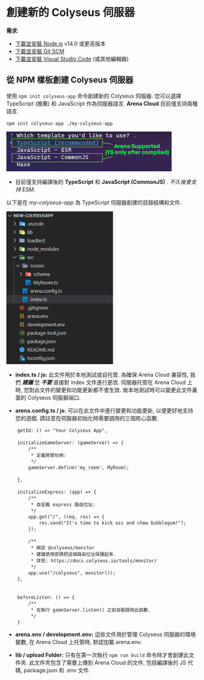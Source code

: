 # 創建新的 Colyseus 伺服器

**需求**:

- [下載並安裝 Node.js](https://nodejs.org/) v14.0 或更高版本
- [下載並安裝 Git SCM](https://git-scm.com/downloads)
- [下載並安裝 Visual Studio Code](https://code.visualstudio.com/) (或其他編輯器)

## 從 NPM 樣板創建 Colyseus 伺服器

使用 `npm init colyseus-app` 命令創建新的 Colyseus 伺服器. 您可以選擇 TypeScript (推薦) 和 JavaScript 作為伺服器語言. **Arena Cloud** 目前僅支持兩種語言.

```
npm init colyseus-app ./my-colyseus-app
```

![NPM Selection](../../images/arena-app-support.jpg)

- 目前僅支持編譯後的 **TypeScript** 和 **JavaScript (CommonJS)** . *不久後會支持 ESM.*

以下是在 *my-colyseus-app* 為 TypeScript 伺服器創建的目錄結構和文件.

![NPM Code](../../images/new-arena-server-code.jpg)

- **index.ts / js:** 此文件用於本地測試或自托管. 為確保 Arena Cloud 兼容性, 我們 ***建議*** 您 ***不要*** 直接對 index 文件進行更改. 伺服器托管在 Arena Cloud 上時, 您對此文件的變更和功能更新都不會生效. 做本地測試時可以變更此文件裏面的 Colyseus 伺服器端口.

- **arena.config.ts / js:** 可以在此文件中進行變更和功能更新, 以便更好地支持您的遊戲. 請註意在伺服器初始化時需要調用的三個核心函數.

```
    getId: () => "Your Colyseus App",

    initializeGameServer: (gameServer) => {
        /**
         * 定義房間句柄:
         */
        gameServer.define('my_room', MyRoom);

    },

    initializeExpress: (app) => {
        /**
         * 自定義 express 路由位址:
         */
        app.get("/", (req, res) => {
            res.send("It's time to kick ass and chew bubblegum!");
        });

        /**
         * 綁定 @colyseus/monitor
         * 建議使用密碼把這個路由位址保護起來.
         * 詳見: https://docs.colyseus.io/tools/monitor/
         */
        app.use("/colyseus", monitor());
    },


    beforeListen: () => {
        /**
         * 在執行 gameServer.listen() 之前自動調用此函數.
         */
    }
```


- **arena.env / development.env:** 這些文件用於管理 Colyseus 伺服器的環境變數, 在 Arena Cloud 上托管時, 默認加載 arena.env.

- **lib / upload Folder:** 只有在第一次執行 ```npm run build``` 命令時才會創建此文件夾. 此文件夾包含了需要上傳到 Arena Cloud 的文件, 包括編譯後的 JS 代碼, package.json 和 .env 文件.
